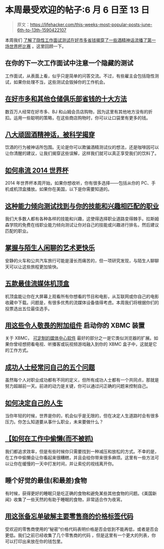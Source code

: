 # 本周最受欢迎的帖子:6 月 6 日至 13 日

> 原文：<https://lifehacker.com/this-weeks-most-popular-posts-june-6th-to-13th-1590422107>

本周我们 [了解了隐性工作面试测试](https://lifehacker.com/look-out-for-a-hidden-test-at-your-next-job-interview-1587095685)[在好市多省钱](http://lifehacker.com/top-10-ways-to-save-more-money-at-costco-and-other-ware-1586789318)[揭穿了一些酒精神话](http://lifehacker.com/eight-stubborn-alcohol-myths-debunked-by-science-1589574974)[流播了第一场世界杯比赛](http://lifehacker.com/how-to-stream-the-2014-world-cup-1587280464) 。这里回顾一下。



## 在你的下一次工作面试中注意一个隐藏的测试

工作面试，从表面上看，似乎只是简单的问答交流。不过，有些雇主会包括隐性测试，如果你处理不当，这些测试会毁掉你的工作机会。

## [在好市多和其他仓储俱乐部省钱的十大方法](http://lifehacker.com/top-10-ways-to-save-more-money-at-costco-and-other-ware-1586789318)

数百万人经常在好市多、BJ 和山姆会员店购物，因为这里有其他地方没有的折扣。运用一些聪明的策略，在这些商店购物时，你可以让口袋里有更多的钱。

## [八大顽固酒精神话，被科学揭穿](http://lifehacker.com/eight-stubborn-alcohol-myths-debunked-by-science-1589574974)

饮酒的行为被神话所包围。无论是你可以欺骗酒精测试仪的想法，还是咖啡因可以让你清醒的建议，让我们揭穿这些误解，这样我们就可以真正享受我们的饮料了。

## [如何串流 2014 世界杯](http://lifehacker.com/how-to-stream-the-2014-world-cup-1587280464)

2014 年世界杯本周开始，如果你想收听，你有很多选择——包括从你的 PC、手机或机顶盒播放。如果你在美国，以下是你需要知道的。

## [这种能力倾向测试找到与你的技能和兴趣相匹配的职业](http://lifehacker.com/this-aptitude-test-finds-careers-that-match-your-skills-1588709361)

我们大多数人都有各种各样的技能和兴趣，这使得选择职业道路变得棘手。拉斯姆森学院的免费在线职业能力倾向测试让你对自己的技能或兴趣进行排名，然后建议匹配的职业。

## [掌握与陌生人闲聊的艺术更快乐](http://lifehacker.com/master-the-art-of-small-talk-with-strangers-to-be-happ-1587103408)

安静的火车和公共汽车旅行可能是漫长而痛苦的，但一项研究发现，与陌生人聊聊天可以让这些旅程更加愉快。

## [五款最佳流媒体机顶盒](http://lifehacker.com/five-best-streaming-set-top-boxes-5806570)

机顶盒能让你在大屏幕上观看所有你想看的节目和电影，从互联网或你自己的电影收藏中下载。问题是，有很多优秀的流媒体设备值得考虑。本周我们将根据你们的投票选出五位最佳选手。

## [用这些令人敬畏的附加组件](http://lifehacker.com/power-up-your-xbmc-installation-with-these-awesome-add-5768174) 启动你的 XBMC 装置

关于 XBMC， [可定制的媒体中心软件](http://lifehacker.com/create-a-kickass-seamless-play-everything-media-cente-5900626) 最好的部分之一是它类似浏览器的扩展。如果你曾经想把看电视、听播客或玩视频游戏融入到你的 XBMC 盒子中，这就是它的工作方式。

## [成功人士经常问自己的五个问题](http://lifehacker.com/the-five-questions-successful-people-routinely-ask-them-1587193505)

虽然每个人对职业成功都有不同的定义，但所有成功人士都有一个共同点，那就是努力超越前一天。前进的动力是关键，你可以通过问正确的问题来控制自己。

## [如何决定自己的人生](http://lifehacker.com/how-to-decide-on-what-to-do-with-your-life-1588240029)

当你年轻的时候，世界是你的，机会似乎是无限的，但在决定人生道路时会有很多压力。你怎么知道要从事什么职业，未来要做什么？

## [【如何在工作中偷懒(而不被抓)](http://lifehacker.com/how-to-slack-off-at-work-and-not-get-caught-1588002375)

我们都追求效率，但是有些时候你只需要找到一种减压和放松的方式。不幸的是，在工作中偷懒会让你看起来很糟糕，并且会给你带来很多麻烦。这里有一些方法可以让你在缓慢的一天中打发时间，并让索伦的视线离开你。

## 睡个好觉的最佳(和最差)食物

有时候，获得更好的睡眠只是吃正确的食物和避免某些其他食物的问题。《美国新闻》收集了一些天然的有助于睡眠的食物，非常适合作为夜宵。

## [用这张备忘单破解主要零售商的价格标签代码](http://lifehacker.com/crack-the-price-tag-codes-for-major-retailers-with-this-1588678783)

受欢迎的零售商使用的“秘密”价格代码表明价格是否会低到不能再低，或者是否会更低。我们之前已经收集了几个零售商的代码 ，但是这里有一个更大的列表，你可以打印出来放在你的钱包里。